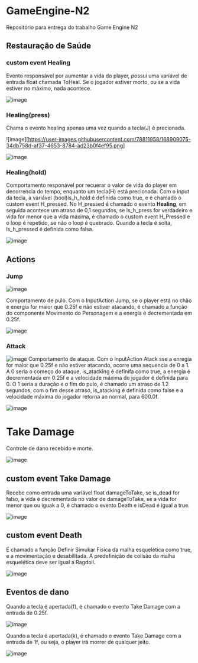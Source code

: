 # GameEngine-N2
Repositório para entrega do trabalho Game Engine N2

## Restauração de Saúde

### custom event Healing
Evento responsável por aumentar a vida do player, possui uma variável de entrada float chamada ToHeal. Se o jogador estiver morto, ou se a vida estiver no máximo, nada acontece.

![image](https://user-images.githubusercontent.com/78811958/168908691-25cba7b2-acd1-4a45-b4ba-e080183df8e4.png)

### Healing(press)
Chama o evento healing apenas uma vez quando a tecla(J) é precionada.

![image][https://user-images.githubusercontent.com/78811958/168909075-34db758d-af37-4653-8784-ad23b0f4ef95.png]

![image](https://im3.ezgif.com/tmp/ezgif-3-b5af3ac389.gif)


### Healing(hold)
Comportamento responável por recuerar o valor de vida do player em decorrencia do tempo, enquanto um tecla(H) está precionada. Com o input da tecla, a variável (bool)is_h_hold é definida como true, e é chamado o custom event H_pressed. No H_pressed é chamado o evento **Healing**, em seguida acontece um atraso de 0,1 segundos, se is_h_press for verdadeiro e vida for menor que a vida máxima, é chamado o custom event H_Pressed e o loop é repetido, se não o loop é quebrado. Quando a tecla é solta, is_h_pressed é definida como falsa.

![image](https://user-images.githubusercontent.com/78811958/168911320-7a794d62-5f92-4729-b933-f257402cc23d.png)

## Actions

### Jump

![image](https://im3.ezgif.com/tmp/ezgif-3-1a873302a4.gif)

Comportamento de pulo. Com o InputAction Jump, se o player está no chão e energia for maior que 0.25f e não estiver atacando, é chamado a função do componente Movimento do Personagem e a energia é decrementada em 0.25f.

![image](https://user-images.githubusercontent.com/78811958/168912229-fd700c47-4885-428c-81d6-9fdebbb83190.png)

### Attack
![image](ttps://im3.ezgif.com/tmp/ezgif-3-ca796c81a5.gif)
Comportamento de ataque. Com o InputAction Atack sse a enregia for maior que 0.25f e não estiver atacando, ocorre uma sequencia de 0 a 1. A 0 seria o começo do ataque, is_atacking é definifa como true, a energia é decrementada em 0.25f e a velocidade máxima do jogador é definida para 0. O 1 seria a duração e o fim do pulo, é chamado um atraso de 1.2 segundos, com o fim desse atraso, is_atacking é definida como false e a velocidade máxima do jogador retorna ao normal, para 600.0f.

![image](https://user-images.githubusercontent.com/78811958/168913119-82049a3b-4766-4b79-abc2-f224505c6f34.png)

# Take Damage
Controle de dano recebido e morte.

![image](https://im3.ezgif.com/tmp/ezgif-3-d1c888deb9.gif)

## custom event Take Damage
Recebe como entrada uma variável float damageToTake, se is_dead for falso, a vida é decrementada no valor de damageToTake, se a vida for menor que ou iguak a 0, é chamado o evento Death e isDead é igual a true.

![image](https://user-images.githubusercontent.com/78811958/168917771-8d680f71-886a-494f-b97c-003064c84320.png)

## custom event Death
É chamado a função Definir Simukar Física da  malha esquelética como true, e a movimentação e desabilitada. A predefinição de colisão da malha esquelética deve ser igual a Ragdoll.

![image](https://user-images.githubusercontent.com/78811958/168915126-32e829ff-965b-47d5-bada-1d45583209be.png)

## Eventos de dano
Quando a tecla é apertada(f), é chamado o evento Take Damage com a entrada de 0.25f.

![image](https://user-images.githubusercontent.com/78811958/168928014-5713630f-0b8a-40d1-ba25-373c1eafd3fd.png)

Quando a tecla é apertada(k), é chamado o evento Take Damage com a entrada de 1f, ou seja, o player irá morrer de qualquer jeito.

![image](https://user-images.githubusercontent.com/78811958/168928034-1c96222a-652f-42f0-b234-bb91a00e33a7.png)
